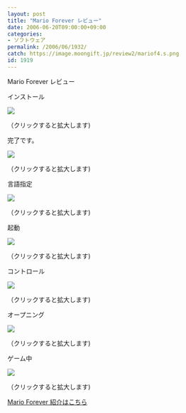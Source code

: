 ```yaml
---
layout: post
title: "Mario Forever レビュー"
date: 2006-06-20T09:00:00+09:00
categories:
- ソフトウェア
permalink: /2006/06/1932/
catch: https://image.moongift.jp/review2/mariof4.s.png
id: 1919
---
```

Mario Forever レビュー  
<!--more-->

インストール

  

[![](https://image.moongift.jp/review2/mariof1.s.png)](https://image.moongift.jp/review2/mariof1.png)  
  
（クリックすると拡大します)

  

完了です。

  

[![](https://image.moongift.jp/review2/mariof2.s.png)](https://image.moongift.jp/review2/mariof2.png)  
  
（クリックすると拡大します)

  

言語指定

  

[![](https://image.moongift.jp/review2/mariof3.s.png)](https://image.moongift.jp/review2/mariof3.png)  
  
（クリックすると拡大します)

  

起動

  

[![](https://image.moongift.jp/review2/mariof4.s.png)](https://image.moongift.jp/review2/mariof4.png)  
  
（クリックすると拡大します)

  

コントロール

  

[![](https://image.moongift.jp/review2/mariof5.s.png)](https://image.moongift.jp/review2/mariof5.png)  
  
（クリックすると拡大します)

  

オープニング

  

[![](https://image.moongift.jp/review2/mariof6.s.png)](https://image.moongift.jp/review2/mariof6.png)  
  
（クリックすると拡大します)

  

ゲーム中

  

[![](https://image.moongift.jp/review2/mariof7.s.png)](https://image.moongift.jp/review2/mariof7.png)  
  
（クリックすると拡大します)

  

[Mario Forever 紹介はこちら](http://fw.moongift.jp/intro/i-1928.html)

